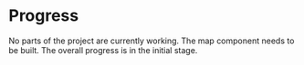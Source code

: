 # Progress

No parts of the project are currently working. The map component needs to be built. The overall progress is in the initial stage.
